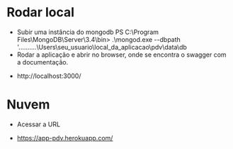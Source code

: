 # Rodar local
- Subir uma instância do mongodb
  PS C:\Program Files\MongoDB\Server\3.4\bin> .\mongod.exe --dbpath '..\..\..\..\..\Users\seu_usuario\local_da_aplicacao\pdv\data\db
- Rodar a aplicação e abrir no browser, onde se encontra o swagger com a documentação.
* http://localhost:3000/

# Nuvem
- Acessar a URL
* https://app-pdv.herokuapp.com/
